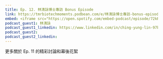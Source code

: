 ```yaml
---
title: Ep. 12. 林清詠博士專訪 Bonus Episode
link: https://tmrbiotechmoments.podbean.com/e/林清詠博士專訪-bonus-episode/
embed: <iframe src="https://open.spotify.com/embed-podcast/episode/72kRrtmuYSpV1ZjfboAMip" width="100%" height="232" frameborder="0" allowtransparency="true" allow="encrypted-media"></iframe>
podcast_guest1: 林清詠
podcast_guest1_linkedin: https://www.linkedin.com/in/ching-yung-lin-97b640/
podcast_guest2:
podcast_guest2_linkedin:
---
```


更多關於 Ep. 11 的精彩討論和幕後花絮

